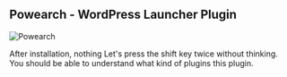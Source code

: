 ## Powearch - WordPress Launcher Plugin

![Powearch](http://zippy.gfycat.com/OnlySecondArabianhorse.gif)

After installation, nothing Let's press the shift key twice without thinking.
You should be able to understand what kind of plugins this plugin.


